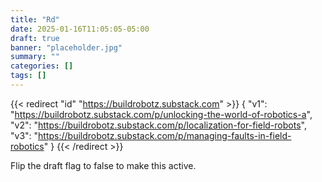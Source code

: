 ```yaml
---
title: "Rd"
date: 2025-01-16T11:05:05-05:00
draft: true
banner: "placeholder.jpg"
summary: ""
categories: []
tags: []
---
```


{{< redirect "id" "https://buildrobotz.substack.com" >}}
{
    "v1": "https://buildrobotz.substack.com/p/unlocking-the-world-of-robotics-a",
    "v2": "https://buildrobotz.substack.com/p/localization-for-field-robots",
    "v3": "https://buildrobotz.substack.com/p/managing-faults-in-field-robotics"
}
{{< /redirect >}}

Flip the draft flag to false to make this active.
